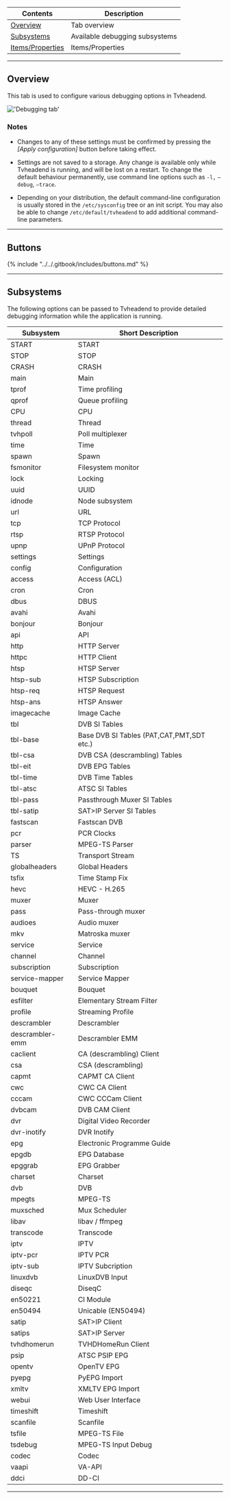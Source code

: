 Contents                                          | Description
--------------------------------------------------|------------------------
[Overview](#overview)                             | Tab overview
[Subsystems](#subsystems)                         | Available debugging subsystems
[Items/Properties](#items)                        | Items/Properties

---

## Overview

This tab is used to configure various debugging options in Tvheadend.

!['Debugging tab'](static/img/doc/debugging/tab.png)

### Notes

* Changes to any of these settings must be confirmed by pressing the 
*[Apply configuration]* button before taking effect.

* Settings are not saved to a storage. Any change is available 
only while Tvheadend is running, and will be lost on a restart. 
To change the default behaviour permanently, use command line options 
such as `-l,` `–debug`, `–trace`.

* Depending on your distribution, the default command-line configuration 
is usually stored in the `/etc/sysconfig` tree or an init script. 
You may also be able to change `/etc/default/tvheadend` to add additional 
command-line parameters.

---

## Buttons

{% include "../../.gitbook/includes/buttons.md" %}

---

## Subsystems

The following options can be passed to Tvheadend to provide detailed debugging 
information while the application is running.



Subsystem      | Short Description
---------------|------------------------
START          | START
STOP           | STOP
CRASH          | CRASH
main           | Main
tprof          | Time profiling
qprof          | Queue profiling
CPU            | CPU
thread         | Thread
tvhpoll        | Poll multiplexer
time           | Time
spawn          | Spawn
fsmonitor      | Filesystem monitor
lock           | Locking
uuid           | UUID
idnode         | Node subsystem
url            | URL
tcp            | TCP Protocol
rtsp           | RTSP Protocol
upnp           | UPnP Protocol
settings       | Settings
config         | Configuration
access         | Access (ACL)
cron           | Cron
dbus           | DBUS
avahi          | Avahi
bonjour        | Bonjour
api            | API
http           | HTTP Server
httpc          | HTTP Client
htsp           | HTSP Server
htsp-sub       | HTSP Subscription
htsp-req       | HTSP Request
htsp-ans       | HTSP Answer
imagecache     | Image Cache
tbl            | DVB SI Tables
tbl-base       | Base DVB SI Tables (PAT,CAT,PMT,SDT etc.)
tbl-csa        | DVB CSA (descrambling) Tables
tbl-eit        | DVB EPG Tables
tbl-time       | DVB Time Tables
tbl-atsc       | ATSC SI Tables
tbl-pass       | Passthrough Muxer SI Tables
tbl-satip      | SAT>IP Server SI Tables
fastscan       | Fastscan DVB
pcr            | PCR Clocks
parser         | MPEG-TS Parser
TS             | Transport Stream
globalheaders  | Global Headers
tsfix          | Time Stamp Fix
hevc           | HEVC - H.265
muxer          | Muxer
pass           | Pass-through muxer
audioes        | Audio muxer
mkv            | Matroska muxer
service        | Service
channel        | Channel
subscription   | Subscription
service-mapper | Service Mapper
bouquet        | Bouquet
esfilter       | Elementary Stream Filter
profile        | Streaming Profile
descrambler    | Descrambler
descrambler-emm| Descrambler EMM
caclient       | CA (descrambling) Client
csa            | CSA (descrambling)
capmt          | CAPMT CA Client
cwc            | CWC CA Client
cccam          | CWC CCCam Client
dvbcam         | DVB CAM Client
dvr            | Digital Video Recorder
dvr-inotify    | DVR Inotify
epg            | Electronic Programme Guide
epgdb          | EPG Database
epggrab        | EPG Grabber
charset        | Charset
dvb            | DVB
mpegts         | MPEG-TS
muxsched       | Mux Scheduler
libav          | libav / ffmpeg
transcode      | Transcode
iptv           | IPTV
iptv-pcr       | IPTV PCR
iptv-sub       | IPTV Subcription
linuxdvb       | LinuxDVB Input
diseqc         | DiseqC
en50221        | CI Module
en50494        | Unicable (EN50494)
satip          | SAT>IP Client
satips         | SAT>IP Server
tvhdhomerun    | TVHDHomeRun Client
psip           | ATSC PSIP EPG
opentv         | OpenTV EPG
pyepg          | PyEPG Import
xmltv          | XMLTV EPG Import
webui          | Web User Interface
timeshift      | Timeshift
scanfile       | Scanfile
tsfile         | MPEG-TS File
tsdebug        | MPEG-TS Input Debug
codec          | Codec
vaapi          | VA-API
ddci           | DD-CI

---

